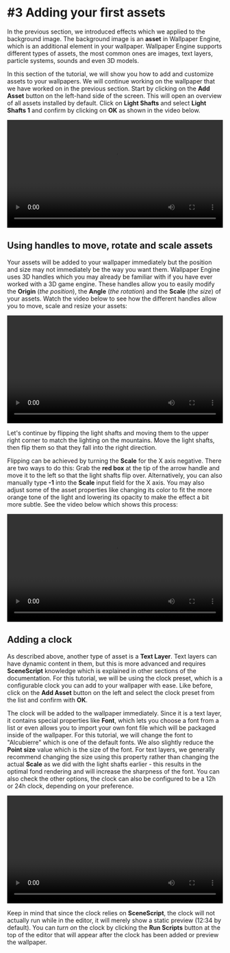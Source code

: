 # #3 Adding your first assets

In the previous section, we introduced effects which we applied to the background image. The background image is an **asset** in Wallpaper Engine, which is an additional element in your wallpaper. Wallpaper Engine supports different types of assets, the most common ones are images, text layers, particle systems, sounds and even 3D models.

In this section of the tutorial, we will show you how to add and customize assets to your wallpapers. We will continue working on the wallpaper that we have worked on in the previous section. Start by clicking on the **Add Asset** button on the left-hand side of the screen. This will open an overview of all assets installed by default. Click on **Light Shafts** and select **Light Shafts 1** and confirm by clicking on **OK** as shown in the video below.

<video width="100%" controls>
  <source src="/videos/asset_adding.mp4" type="video/mp4">
  Your browser does not support the video tag.
</video>

## Using handles to move, rotate and scale assets

Your assets will be added to your wallpaper immediately but the position and size may not immediately be the way you want them. Wallpaper Engine uses 3D handles which you may already be familiar with if you have ever worked with a 3D game engine. These handles allow you to easily modify the **Origin** (*the position*), the **Angle** (*the rotation*) and the **Scale** (*the size*) of your assets. Watch the video below to see how the different handles allow you to move, scale and resize your assets:

<video width="100%" controls loop>
  <source src="/videos/asset_movement.mp4" type="video/mp4">
  Your browser does not support the video tag.
</video>

Let's continue by flipping the light shafts and moving them to the upper right corner to match the lighting on the mountains. Move the light shafts, then flip them so that they fall into the right direction.

Flipping can be achieved by turning the **Scale** for the X axis negative. There are two ways to do this: Grab the **red box** at the tip of the arrow handle and move it to the left so that the light shafts flip over. Alternatively, you can also manually type **-1** into the **Scale** input field for the X axis. You may also adjust some of the asset properties like changing its color to fit the more orange tone of the light and lowering its opacity to make the effect a bit more subtle. See the video below which shows this process:

<video width="100%" controls loop>
  <source src="/videos/asset_placement.mp4" type="video/mp4">
  Your browser does not support the video tag.
</video>

## Adding a clock

As described above, another type of asset is a **Text Layer**. Text layers can have dynamic content in them, but this is more advanced and requires **SceneScript** knowledge which is explained in other sections of the documentation. For this tutorial, we will be using the clock preset, which is a configurable clock you can add to your wallpaper with ease. Like before, click on the **Add Asset** button on the left and select the clock preset from the list and confirm with **OK**.

The clock will be added to the wallpaper immediately. Since it is a text layer, it contains special properties like **Font**, which lets you choose a font from a list or even allows you to import your own font file which will be packaged inside of the wallpaper. For this tutorial, we will change the font to "Alcubierre" which is one of the default fonts. We also slightly reduce the **Point size** value which is the size of the font. For text layers, we generally recommend changing the size using this property rather than changing the actual **Scale** as we did with the light shafts earlier - this results in the optimal fond rendering and will increase the sharpness of the font. You can also check the other options, the clock can also be configured to be a 12h or 24h clock, depending on your preference.

<video width="100%" controls loop>
  <source src="/videos/asset_clock.mp4" type="video/mp4">
  Your browser does not support the video tag.
</video>

Keep in mind that since the clock relies on **SceneScript**, the clock will not actually run while in the editor, it will merely show a static preview (12:34 by default). You can *turn on* the clock by clicking the **Run Scripts** button at the top of the editor that will appear after the clock has been added or preview the wallpaper.